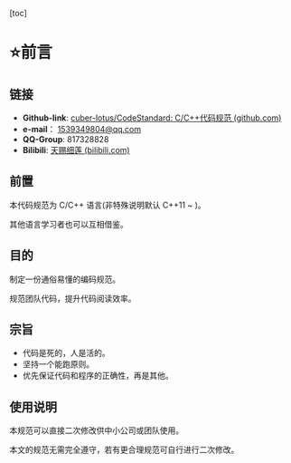 [toc]

# ⭐前言

## 链接

- **Github-link**: [cuber-lotus/CodeStandard: C/C++代码规范 (github.com)](https://github.com/cuber-lotus/CodeStandard) 
- **e-mail**： 1539349804@qq.com
- **QQ-Group**: 817328828
- **Bilibili**: [天赐细莲 (bilibili.com)](https://space.bilibili.com/8172252)

## 前置

本代码规范为 C/C++ 语言(非特殊说明默认 C++11 ~ )。

其他语言学习者也可以互相借鉴。

## 目的

制定一份通俗易懂的编码规范。

规范团队代码，提升代码阅读效率。

## 宗旨

- 代码是死的，人是活的。
- 坚持一个能跑原则。
- 优先保证代码和程序的正确性，再是其他。

## 使用说明

本规范可以直接二次修改供中小公司或团队使用。

本文的规范无需完全遵守，若有更合理规范可自行进行二次修改。

